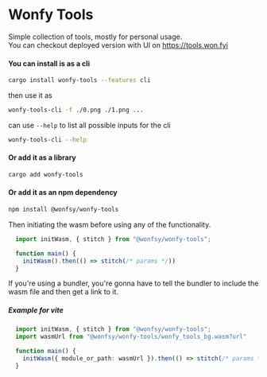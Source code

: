 # Wonfy Tools

Simple collection of tools, mostly for personal usage.\
You can checkout deployed version with UI on https://tools.won.fyi

#### You can install is as a cli

```sh
cargo install wonfy-tools --features cli
```

then use it as 

```sh
wonfy-tools-cli -f ./0.png ./1.png ...
```

can use `--help` to list all possible inputs for the cli

```sh
wonfy-tools-cli --help
```

#### Or add it as a library

```sh
cargo add wonfy-tools
```

#### Or add it as an npm dependency 

```sh
npm install @wonfsy/wonfy-tools
```

Then initiating the wasm before using any of the functionality.

```ts
  import initWasm, { stitch } from "@wonfsy/wonfy-tools";

  function main() {
    initWasm().then(() => stitch(/* params */))
  }
```

If you're using a bundler, you're gonna have to tell the bundler to include the wasm file and then get a link to it.

##### Example for vite
```ts
  import initWasm, { stitch } from "@wonfsy/wonfy-tools";
  import wasmUrl from "@wonfsy/wonfy-tools/wonfy_tools_bg.wasm?url"

  function main() {
    initWasm({ module_or_path: wasmUrl }).then(() => stitch(/* params */))
  }
```